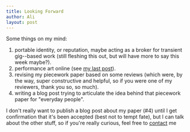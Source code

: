 ```yaml
---
title: Looking Forward
author: Ali
layout: post
---
```


Some things on my mind:

1. portable identity, or reputation, maybe acting as a broker for transient gig--based work
   (still fleshing this out, but will have more to say this week maybe?).
2. performance art online (see [my last post][]).
3. revising my piecework paper based on some reviews
   (which were, by the way, super constructive and helpful, so
   if you were one of my reviewers, thank you so, so much).
4. writing a blog post trying to articulate the idea behind that piecework paper
   for "everyday people". 

I don't really want to publish a blog post about my paper (#4) until
I get confirmation that it's been accepted (best not to tempt fate),
but I can talk about the other stuff, so if you're really curious,
feel free to [contact][] me

[my last post]: https://ali-alkhatib.com/blog/street-performances
[contact]: /contact